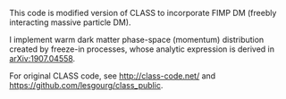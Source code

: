 This code is modified version of CLASS to incorporate FIMP DM (freebly interacting massive particle DM).

I implement warm dark matter phase-space (momentum) distribution created by freeze-in processes, whose analytic expression is derived in [arXiv:1907.04558](https://arxiv.org/abs/1907.04558).

For original CLASS code, see http://class-code.net/ and https://github.com/lesgourg/class_public.
